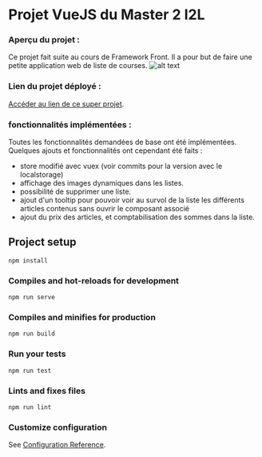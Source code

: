 # Projet VueJS du Master 2 I2L

### Aperçu du projet : 
Ce projet fait suite au cours de Framework Front. Il a pour but de faire une petite application web de liste de courses.
![alt text](https://i.ibb.co/WFrXL3Y/Capture-d-e-cran-2020-06-12-a-12-14-03.png)

### Lien du projet déployé : 
[Accéder au lien de ce super projet](https://dwizn.github.io/M2_Projet_VueJS/#/).

### fonctionnalités implémentées :
Toutes les fonctionnalités demandées de base ont été implémentées.
Quelques ajouts et fonctionnalités ont cependant été faits : 
* store modifié avec vuex (voir commits pour la version avec le localstorage)
* affichage des images dynamiques dans les listes.
* possibilité de supprimer une liste.
* ajout d'un tooltip pour pouvoir voir au survol de la liste les différents articles contenus sans ouvrir le composant associé
* ajout du prix des articles, et comptabilisation des sommes dans la liste.

## Project setup
```
npm install
```

### Compiles and hot-reloads for development
```
npm run serve
```

### Compiles and minifies for production
```
npm run build
```

### Run your tests
```
npm run test
```

### Lints and fixes files
```
npm run lint
```

### Customize configuration
See [Configuration Reference](https://cli.vuejs.org/config/).
